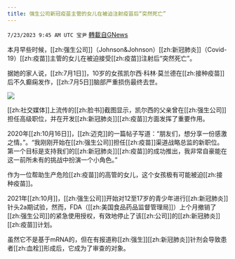 ```yaml
---
title: 强生公司新冠疫苗主管的女儿在被迫注射疫苗后“突然死亡”
---
```

`7/23/2023 9:45 AM UTC 宝尹` [轉載自GNews](https://gnews.org/articles/1481346)

本月早些时候，[[zh:强生公司]]（Johnson&Johnson）[[zh:新冠肺炎]]（Covid-19）[[zh:疫苗]]主管的女儿在被迫接受[[zh:疫苗]]注射后“突然死亡”。

据她的家人说，[[zh:7月1日]]，10岁的女孩凯尔西·科林·莫兰德在[[zh:接种疫苗]]后不久癫痫发作，[[zh:7月5日]]脑部严重损伤最终去世。

![](https://i.imgur.com/SbHtDC2.png)

[[zh:社交媒体]]上流传的[[zh:脸书]]截图显示，凯尔西的父亲曾在[[zh:强生公司]]担任高级职位，并在开发[[zh:新冠肺炎]][[zh:疫苗]]方面发挥了重要作用。

2020年[[zh:10月16日]]，[[zh:迈克]]的一篇帖子写道：“朋友们，想分享一份感激之情。”。“我刚刚开始在[[zh:强生公司]]担任[[zh:疫苗]]渠道战略总监的新职位。第一个目标是支持我们的[[zh:新冠肺炎]][[zh:疫苗]]的成功推出，我非常自豪能在这一前所未有的挑战中扮演一个小角色。”

作为一位帮助生产危险[[zh:疫苗]]的高管的女儿，这个女孩极有可能被迫[[zh:接种疫苗]]。

2021年[[zh:10月]]，[[zh:强生公司]]开始对12至17岁的青少年进行[[zh:新冠肺炎]]针头2a期试验，然而，FDA（[[zh:美国食品药品监督管理局]]）上个月撤销了[[zh:强生公司]]的紧急使用授权，有效地停止了该[[zh:公司]]的[[zh:新冠肺炎]][[zh:疫苗]]计划。

虽然它不是基于mRNA的，但在有报道称[[zh:强生]][[zh:新冠肺炎]]针剂会导致患者[[zh:血栓]]形成后，它成为了审查的对象。
